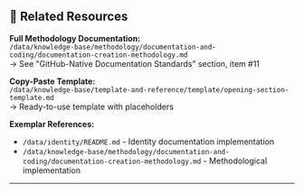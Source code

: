 ## 🔗 Related Resources

**Full Methodology Documentation:**  
`/data/knowledge-base/methodology/documentation-and-coding/documentation-creation-methodology.md`  
→ See "GitHub-Native Documentation Standards" section, item #11

**Copy-Paste Template:**  
`/data/knowledge-base/template-and-reference/template/opening-section-template.md`  
→ Ready-to-use template with placeholders

**Exemplar References:**
- `/data/identity/README.md` - Identity documentation implementation
- `/data/knowledge-base/methodology/documentation-and-coding/documentation-creation-methodology.md` - Methodological implementation

---

